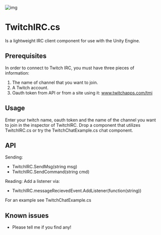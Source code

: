![img](http://johangrahn.se/wp-content/uploads/2015/06/twitchChat.jpg)
# TwitchIRC.cs 
Is a lightweight IRC client component for use with the Unity Engine.
## Prerequisites
In order to connect to Twitch IRC, you must have three pieces of information:

1. The name of channel that you want to join.
2. A Twitch account.
3. Oauth token from API or from a site using it: www.twitchapps.com/tmi

## Usage
Enter your twitch name, oauth token and the name of the channel you want to join in the inspector of TwitchIRC.
Drop a component that utilizes TwitchIRC.cs or try the TwitchChatExample.cs chat component.

## API
Sending:

- TwitchIRC.SendMsg(string msg)
- TwitchIRC.SendCommand(string cmd)

Reading:
 Add a listener via:
- TwitchIRC.messageRecievedEvent.AddListener(function(string))

For an example see TwitchChatExample.cs

## Known issues
- Please tell me if you find any!
